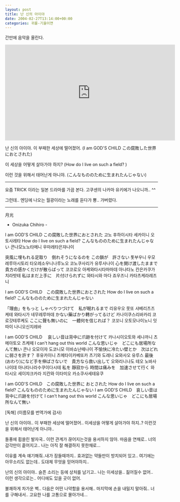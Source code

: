 ```yaml
---
layout: post
title: 난 신의 아이야
date: 2004-02-27T13:14:00+00:00
categories: 귀를-기울이면
---
```

간만에 음악을 올린다.

<iframe width="560" height="315" src="https://www.youtube.com/embed/LeknxWbbF9w" frameborder="0" allowfullscreen></iframe>

난 신의 아이야. 이 부패한 세상에 떨어졌어.
(I am GOD'S CHILD この腐敗した世界におとされた)

이 세상을 어떻게 살아가야 하지?
(How do I live on such a field? )

이런 것을 위해서 태어난게 아니야.
(こんなもののために生まれたんじゃない)

<hr />

요즘 TRICK 이라는 일본 드라마를 가끔 본다. 고쿠센의 나카마 유키에가 나오니까.. ^^

그런데.. 엔딩에 나오는 월광이라는 노래를 듣다가 뿅.. 가버렸다.

<hr />

<div class="box">月光

- Onizuka Chihiro -


I am GOD'S CHILD この腐敗した世界におとされた
고노 후하이시타 세카이니 오토사레타
How do I live on such a field?
こんなもののために生まれたんじゃない
콘나모노노타메니 우마레타은쟈나이

突風に埋もれる足取り　倒れそうになるのを この鎖が　許さない
톳부우니 우모레루아시토리 타오레소우니나루노오 코노쿠사리가 유루사나이
心を開け渡したままで　貴方の感かくだけが散らばって
코코로오 아케와타시타마마데 아나타노 칸은카쿠가 치라밧테
私はまだ上手に　片付けられずに
와타시와 마다 죠우즈니 카타츠케라레즈니

I am GOD'S CHILD　この腐敗した世界におとされた
How do I live on such a field?
こんなもののために生まれたんじゃない

「理由」をもっと しゃべりつづけて　私が眠れるまで
리유우오 못또 샤베리츠즈케테 와타시가 네무레루마데
かない藥ばかり轉がってるけど
카나이쿠스리바카리 코로갓테루케도
ここに聲も無いのに　一體何を信じれば？
코꼬니 오토모나이노니 잇따이 나니오신지레바

I am GOD'S CHILD 　哀しい音は背中に爪跡を付けて
카나시이오토와 세나까니 츠메아토오 츠케떼
I can't hang out this world
こんな思いじゃ　どこにも居場所なんて無い
콘나 오모이쟈 도코니모 이바쇼난떼나이
不愉快に冷たい壁とか　次はどれに弱さを許す？
후유카이니 츠메타이카베또카 츠기와 도레니 요와사오 유루스
最後(おわり)になど手を伸ばさないで　貴方なら救い出して
오와리니나도 테오 노바사나이데 아나타나라수쿠이다시테
私を 靜寂から 時間は痛みを　加速させて行く
와타시오 세이쟈크카라 지칸와 이타미오 카소쿠사세테유쿠

I am GOD'S CHILD　この腐敗した世界に おとされた
How do I live on such a field?
こんなもののために生まれたんじゃない
I am GOD'S CHILD　哀しい音は背中に爪跡を付けて
I can't hang out this world
こんな思いじゃ　どこにも居場所なんて無い</div>

[독해] (이름모를 번역가에 감사)

난 신의 아이야.. 이 부패한 세상에 떨어졌어..
이세상을 어떻게 살아가야 하지..?
이런것을 위해서 태어난게 아니야..

돌풍에 휩쓸린 발자국.. 이런 관계가 끊어지는것을 용서하지 않아.
마음을 연채로.. 너의 감각만이 흩어지고..
나는 아직 잘 해결하지 못한채로...

이유를 계속 얘기해줘..내가 잠들때까지..
효과없는 약들만이 방치되어 있고..
여기에는 아무소리도 없는데.. 도대체 무엇을 믿어야하지..

난의 신의 아이야.. 슬픈 소리는 등에 상처를 남기고..
나는 이세상을.. 짊어질수 없어..
이런 생각으로는.. 어디에도 있을 곳이 없어.

불쾌하게 차가운 벽.. 다음은 어떤 나약함을 용서해..
마지막에 손을 내밀지 말아줘.. 너를 구해내서..
고요한 나를 고통으로 몰아가네...

